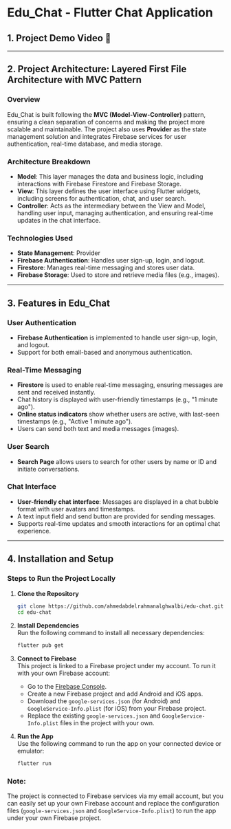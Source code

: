 
# Edu_Chat - Flutter Chat Application

## 1. Project Demo Video 🎥

---

## 2. Project Architecture: Layered First File Architecture with MVC Pattern

### Overview
Edu_Chat is built following the **MVC (Model-View-Controller)** pattern, ensuring a clean separation of concerns and making the project more scalable and maintainable. The project also uses **Provider** as the state management solution and integrates Firebase services for user authentication, real-time database, and media storage.

### Architecture Breakdown

- **Model**: This layer manages the data and business logic, including interactions with Firebase Firestore and Firebase Storage.
- **View**: This layer defines the user interface using Flutter widgets, including screens for authentication, chat, and user search.
- **Controller**: Acts as the intermediary between the View and Model, handling user input, managing authentication, and ensuring real-time updates in the chat interface.

### Technologies Used
- **State Management**: Provider
- **Firebase Authentication**: Handles user sign-up, login, and logout.
- **Firestore**: Manages real-time messaging and stores user data.
- **Firebase Storage**: Used to store and retrieve media files (e.g., images).

---

## 3. Features in Edu_Chat

### User Authentication
- **Firebase Authentication** is implemented to handle user sign-up, login, and logout.
- Support for both email-based and anonymous authentication.

### Real-Time Messaging
- **Firestore** is used to enable real-time messaging, ensuring messages are sent and received instantly.
- Chat history is displayed with user-friendly timestamps (e.g., "1 minute ago").
- **Online status indicators** show whether users are active, with last-seen timestamps (e.g., "Active 1 minute ago").
- Users can send both text and media messages (images).

### User Search
- **Search Page** allows users to search for other users by name or ID and initiate conversations.

### Chat Interface
- **User-friendly chat interface**: Messages are displayed in a chat bubble format with user avatars and timestamps.
- A text input field and send button are provided for sending messages.
- Supports real-time updates and smooth interactions for an optimal chat experience.

---

## 4. Installation and Setup

### Steps to Run the Project Locally

1. **Clone the Repository**  
   ```bash
   git clone https://github.com/ahmedabdelrahmanalghwalbi/edu-chat.git
   cd edu-chat
   ```

2. **Install Dependencies**  
   Run the following command to install all necessary dependencies:
   ```bash
   flutter pub get
   ```

3. **Connect to Firebase**  
   This project is linked to a Firebase project under my account. To run it with your own Firebase account:
   - Go to the [Firebase Console](https://console.firebase.google.com/).
   - Create a new Firebase project and add Android and iOS apps.
   - Download the `google-services.json` (for Android) and `GoogleService-Info.plist` (for iOS) from your Firebase project.
   - Replace the existing `google-services.json` and `GoogleService-Info.plist` files in the project with your own.

4. **Run the App**  
   Use the following command to run the app on your connected device or emulator:
   ```bash
   flutter run
   ```

### Note:
The project is connected to Firebase services via my email account, but you can easily set up your own Firebase account and replace the configuration files (`google-services.json` and `GoogleService-Info.plist`) to run the app under your own Firebase project.


